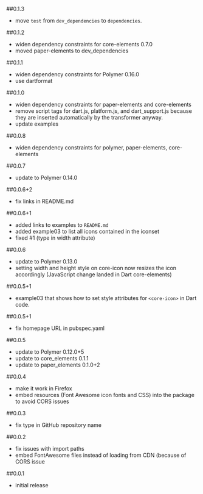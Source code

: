 ##0.1.3
- move `test` from `dev_dependencies` to `dependencies`.

##0.1.2
- widen dependency constraints for core-elements 0.7.0
- moved paper-elements to dev_dependencies

##0.1.1
- widen dependency constraints for Polymer 0.16.0
- use dartformat

##0.1.0
- widen dependency constraints for paper-elements and core-elements
- remove script tags for dart.js, platform.js, and dart_support.js because they
are inserted automatically by the transformer anyway.
- update examples

##0.0.8
- widen dependency constraints for polymer, paper-elements, core-elements

##0.0.7
- update to Polymer 0.14.0

##0.0.6+2
- fix links in README.md

##0.0.6+1
- added links to examples to `README.md`
- added example03 to list all icons contained in the iconset
- fixed #1 (type in width attribute)

##0.0.6
- update to Polymer 0.13.0
- setting width and height style on core-icon now resizes the icon accordingly
(JavaScript change landed in Dart core-elements)

##0.0.5+1
- example03 that shows how to set style attributes for `<core-icon>` in Dart code.

##0.0.5+1
- fix homepage URL in pubspec.yaml

##0.0.5
- update to Polymer 0.12.0+5
- update to core_elements 0.1.1
- update to paper_elements 0.1.0+2

##0.0.4
- make it work in Firefox
- embed resources (Font Awesome icon fonts and CSS) into the package to avoid CORS issues

##0.0.3
- fix type in GitHub repository name

##0.0.2
- fix issues with import paths
- embed FontAwesome files instead of loading from CDN (because of CORS issue

##0.0.1
- initial release
